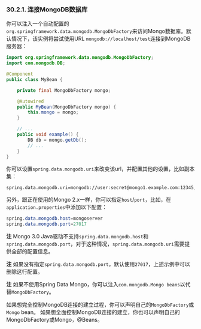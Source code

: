 ### 30.2.1. 连接MongoDB数据库

你可以注入一个自动配置的`org.springframework.data.mongodb.MongoDbFactory`来访问Mongo数据库。默认情况下，该实例将尝试使用URL `mongodb://localhost/test`连接到MongoDB服务器：
```java
import org.springframework.data.mongodb.MongoDbFactory;
import com.mongodb.DB;

@Component
public class MyBean {

    private final MongoDbFactory mongo;

    @Autowired
    public MyBean(MongoDbFactory mongo) {
        this.mongo = mongo;
    }

    // ...
    public void example() {
        DB db = mongo.getDb();
        // ...
    }
}
```
你可以设置`spring.data.mongodb.uri`来改变该url，并配置其他的设置，比如副本集：
```properties
spring.data.mongodb.uri=mongodb://user:secret@mongo1.example.com:12345,mongo2.example.com:23456/test
```
另外，跟正在使用的Mongo 2.x一样，你可以指定`host`/`port`，比如，在`application.properties`中添加以下配置：
```java
spring.data.mongodb.host=mongoserver
spring.data.mongodb.port=27017
```
**注** Mongo 3.0 Java驱动不支持`spring.data.mongodb.host`和`spring.data.mongodb.port`，对于这种情况，`spring.data.mongodb.uri`需要提供全部的配置信息。

**注** 如果没有指定`spring.data.mongodb.port`，默认使用`27017`，上述示例中可以删除这行配置。

**注** 如果不使用Spring Data Mongo，你可以注入`com.mongodb.Mongo beans`以代替`MongoDbFactory`。

如果想完全控制MongoDB连接的建立过程，你可以声明自己的`MongoDbFactory`或`Mongo` bean。
如果想全面控制MongoDB连接的建立，你也可以声明自己的MongoDbFactory或Mongo，@Beans。
